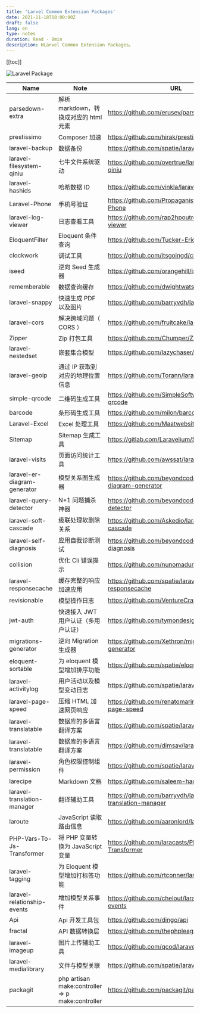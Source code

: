 ```yaml
---
title: 'Larvel Common Extension Packages'
date: 2021-11-18T18:00:00Z
draft: false
lang: en
type: notes
duration: Read · 8min
description: HLarvel Common Extension Packages。
---
```


[[toc]]

![Laravel Package](//cdn.3333120.com/article/laravel-package/400x400.png)

| Name            | Note                                   | URL                                       |
| --------------- | -------------------------------------- | ----------------------------------------- |
| parsedown-extra | 解析 markdown，转换成对应的 html 元素 | <https://github.com/erusev/parsedown-extra> |
|prestissimo | Composer 加速 |<https://github.com/hirak/prestissimo> |
|laravel-backup | 数据备份 |<https://github.com/spatie/laravel-backup> |
|laravel-filesystem-qiniu | 七牛文件系统驱动 |<https://github.com/overtrue/laravel-filesystem-qiniu> |
|laravel-hashids | 哈希数据 ID | <https://github.com/vinkla/laravel-hashids> |
|Laravel-Phone | 手机号验证 | <https://github.com/Propaganistas/Laravel-Phone> |
|laravel-log-viewer | 日志查看工具 | <https://github.com/rap2hpoutre/laravel-log-viewer> |
|EloquentFilter | Eloquent 条件查询 | <https://github.com/Tucker-Eric/EloquentFilter> |
|clockwork | 调试工具 | <https://github.com/itsgoingd/clockwork> |
|iseed | 逆向 Seed 生成器 | <https://github.com/orangehill/iseed> |
|rememberable | 数据查询缓存 | <https://github.com/dwightwatson/rememberable> |
|laravel-snappy | 快速生成 PDF 以及图片 | <https://github.com/barryvdh/laravel-snappy> |
|laravel-cors | 解决跨域问题（ CORS ） | <https://github.com/fruitcake/laravel-cors> |
|Zipper | Zip 打包工具 | <https://github.com/Chumper/Zipper> |
|laravel-nestedset | 嵌套集合模型 | <https://github.com/lazychaser/laravel-nestedset> |
|laravel-geoip | 通过 IP 获取到对应的地理位置信息 | <https://github.com/Torann/laravel-geoip> |
|simple-qrcode | 二维码生成工具 | <https://github.com/SimpleSoftwareIO/simple-qrcode> |
|barcode | 条形码生成工具 | <https://github.com/milon/barcode> |
|Laravel-Excel | Excel 处理工具 | <https://github.com/Maatwebsite/Laravel-Excel> |
|Sitemap | Sitemap 生成工具 | <https://gitlab.com/Laravelium/Sitemap> |
|laravel-visits | 页面访问统计工具 | <https://github.com/awssat/laravel-visits> |
|laravel-er-diagram-generator | 模型关系图生成器 | <https://github.com/beyondcode/laravel-er-diagram-generator> |
|laravel-query-detector | N+1 问题捕杀神器 | <https://github.com/beyondcode/laravel-query-detector> |
|laravel-soft-cascade | 级联处理软删除关系 | <https://github.com/Askedio/laravel-soft-cascade> |
|laravel-self-diagnosis | 应用自我诊断测试 | <https://github.com/beyondcode/laravel-self-diagnosis> |
|collision | 优化 Cli 错误提示 | <https://github.com/nunomaduro/collision> |
|laravel-responsecache | 缓存完整的响应加速应用 | <https://github.com/spatie/laravel-responsecache> |
|revisionable | 模型操作日志 | <https://github.com/VentureCraft/revisionable> |
|jwt-auth | 快速接入 JWT 用户认证（多用户认证） | <https://github.com/tymondesigns/jwt-auth> |
|migrations-generator | 逆向 Migration 生成器 | <https://github.com/Xethron/migrations-generator> |
|eloquent-sortable | 为 eloquent 模型增加排序功能 | <https://github.com/spatie/eloquent-sortable> |
|laravel-activitylog | 用户活动以及模型变动日志 | <https://github.com/spatie/laravel-activitylog> |
|laravel-page-speed | 压缩 HTML 加速网页响应 | <https://github.com/renatomarinho/laravel-page-speed> |
|laravel-translatable | 数据库的多语言翻译方案 | <https://github.com/spatie/laravel-translatable> | 将字段修改为 text 或 json，查询不方便，利用 MySQL 5.7 的 Json 操作，以及虚拟索引
|laravel-translatable | 数据库的多语言翻译方案 | <https://github.com/dimsav/laravel-translatable> | 对比 spatie ，需要增加额外表，存储需要翻译的字段，预加载，查询精确，方便
|laravel-permission | 角色权限控制组件 | <https://github.com/spatie/laravel-permission> |
|larecipe | Markdown 文档 | <https://github.com/saleem-hadad/larecipe> |
|laravel-translation-manager | 翻译辅助工具 | <https://github.com/barryvdh/laravel-translation-manager> |
|laroute | JavaScript 读取路由信息 | <https://github.com/aaronlord/laroute> |
|PHP-Vars-To-Js-Transformer | 将 PHP 变量转换为 JavaScript 变量 | <https://github.com/laracasts/PHP-Vars-To-Js-Transformer> |
|laravel-tagging | 为 Eloquent 模型增加打标签功能 | <https://github.com/rtconner/laravel-tagging> |
|laravel-relationship-events | 增加模型关系事件 | <https://github.com/chelout/laravel-relationship-events> | 模型变动只会触发自身事件，不会触发关系的事件；多对多关联，数据存放在关系表中，不会触发事件。
|Api | Api 开发工具包 | <https://github.com/dingo/api> | 配合 jwt-auth 完成多用户认证
|fractal | API 数据转换层 | <https://github.com/thephpleague/fractal> |
|laravel-imageup | 图片上传辅助工具 | <https://github.com/qcod/laravel-imageup> |
|laravel-medialibrary | 文件与模型关联 | <https://github.com/spatie/laravel-medialibrary> |
|packagit|php artisan make:controller => p make:controller |<https://github.com/packagit/packagit/>|
